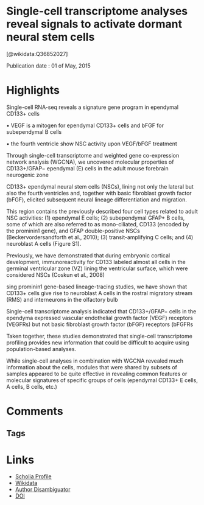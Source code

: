
Single-cell transcriptome analyses reveal signals to activate dormant neural stem cells
=======================================================================================
  
  [@wikidata:Q36852027]  
  
Publication date : 01 of May, 2015  

# Highlights

Single-cell RNA-seq reveals a signature gene program in ependymal CD133+ cells

• VEGF is a mitogen for ependymal CD133+ cells and bFGF for subependymal B cells

• the fourth ventricle show NSC activity upon VEGF/bFGF treatment


Through single-cell transcriptome and weighted gene co-expression network analysis (WGCNA), we uncovered molecular properties of CD133+/GFAP− ependymal (E) cells in the adult mouse forebrain neurogenic zone


CD133+ ependymal neural stem cells (NSCs), lining not only the lateral but also the fourth ventricles and, together with basic fibroblast growth factor (bFGF), elicited subsequent neural lineage differentiation and migration. 


This region contains the previously described four cell types related to adult NSC activities: (1) ependymal E cells; (2) subependymal GFAP+ B cells, some of which are also referred to as mono-ciliated, CD133 (encoded by the prominin1 gene), and GFAP double-positive NSCs (Beckervordersandforth et al., 2010); (3) transit-amplifying C cells; and (4) neuroblast A cells (Figure S1).

Previously, we have demonstrated that during embryonic cortical development, immunoreactivity for CD133 labeled almost all cells in the germinal ventricular zone (VZ) lining the ventricular surface, which were considered NSCs (Coskun et al., 2008)

sing prominin1 gene-based lineage-tracing studies, we have shown that CD133+ cells give rise to neuroblast A cells in the rostral migratory stream (RMS) and interneurons in the olfactory bulb

Single-cell transcriptome analysis indicated that CD133+/GFAP− cells in the ependyma expressed vascular endothelial growth factor (VEGF) receptors (VEGFRs) but not basic fibroblast growth factor (bFGF) receptors (bFGFRs

Taken together, these studies demonstrated that single-cell transcriptome profiling provides new information that could be difficult to acquire using population-based analyses.

While single-cell analyses in combination with WGCNA revealed much information about the cells, modules that were shared by subsets of samples appeared to be quite effective in revealing common features or molecular signatures of specific groups of cells (ependymal CD133+ E cells, A cells, B cells, etc.)





# Comments

## Tags

# Links
  
 * [Scholia Profile](https://scholia.toolforge.org/work/Q36852027)  
 * [Wikidata](https://www.wikidata.org/wiki/Q36852027)  
 * [Author Disambiguator](https://author-disambiguator.toolforge.org/work_item_oauth.php?id=Q36852027&batch_id=&match=1&author_list_id=&doit=Get+author+links+for+work)  
 * [DOI](https://doi.org/10.1016/J.CELL.2015.04.001)  
